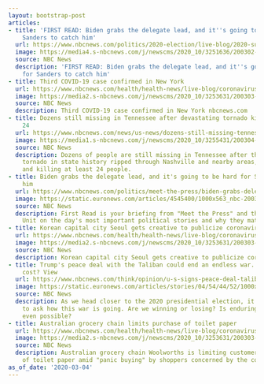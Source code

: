 ```yaml
---
layout: bootstrap-post
articles:
- title: 'FIRST READ: Biden grabs the delegate lead, and it''s going to be hard for
    Sanders to catch him'
  url: https://www.nbcnews.com/politics/2020-election/live-blog/2020-super-tuesday-live-updates-14-states-hold-primaries-n1146871/ncrd1149471
  image: https://media4.s-nbcnews.com/j/newscms/2020_10/3251636/200302-super-tuesday-live-blog-cs-943a_0bce3238a0d5d7789d32b44c95611612.nbcnews-fp-1200-630.jpg
  source: NBC News
  description: 'FIRST READ: Biden grabs the delegate lead, and it''s going to be hard
    for Sanders to catch him'
- title: Third COVID-19 case confirmed in New York
  url: https://www.nbcnews.com/health/health-news/live-blog/coronavirus-updates-live-countries-prepare-outbreak-spreads-n1143556/ncrd1149456
  image: https://media2.s-nbcnews.com/j/newscms/2020_10/3253631/200303-coronavirus-live-blog-al-1207_9fb5a374a8cfa415afd5935c36d861d0.nbcnews-fp-1200-630.jpg
  source: NBC News
  description: Third COVID-19 case confirmed in New York nbcnews.com
- title: Dozens still missing in Tennessee after devastating tornado killed at least
    24
  url: https://www.nbcnews.com/news/us-news/dozens-still-missing-tennessee-after-devastating-tornado-killed-least-24-n1149366
  image: https://media1.s-nbcnews.com/j/newscms/2020_10/3255431/200304-cookeville-al-0717_a6628d6e059f364b641d61e35204cadc.nbcnews-fp-1200-630.jpg
  source: NBC News
  description: Dozens of people are still missing in Tennessee after the second-deadliest
    tornado in state history ripped through Nashville and nearby areas, leveling buildings
    and killing at least 24 people.
- title: Biden grabs the delegate lead, and it's going to be hard for Sanders to catch
    him
  url: https://www.nbcnews.com/politics/meet-the-press/biden-grabs-delegate-lead-it-s-going-be-hard-sanders-n1149431
  image: https://static.euronews.com/articles/4545400/1000x563_nbc-200304-joe-biden-al-0806_3c52e2dedcb401655449e075a56486eb.jpg
  source: NBC News
  description: First Read is your briefing from "Meet the Press" and the NBC Political
    Unit on the day's most important political stories and why they matter.
- title: Korean capital city Seoul gets creative to publicize coronavirus precautions
  url: https://www.nbcnews.com/health/health-news/live-blog/coronavirus-updates-live-countries-prepare-outbreak-spreads-n1143556/ncrd1149356
  image: https://media2.s-nbcnews.com/j/newscms/2020_10/3253631/200303-coronavirus-live-blog-al-1207_9fb5a374a8cfa415afd5935c36d861d0.nbcnews-fp-1200-630.jpg
  source: NBC News
  description: Korean capital city Seoul gets creative to publicize coronavirus precautions
- title: Trump's peace deal with the Taliban could end an endless war. But at what
    cost? View
  url: https://www.nbcnews.com/think/opinion/u-s-signs-peace-deal-taliban-war-afghanistan-really-ending-ncna1147426
  image: https://static.euronews.com/articles/stories/04/54/44/52/1000x563_cmsv2_8a2cf3d3-69f2-587a-8b1a-d9714f3eab05-4544452.jpg
  source: NBC News
  description: As we head closer to the 2020 presidential election, it is critical
    to ask how this war is going. Are we winning or losing? Is enduring peace in Afghanistan
    even possible?
- title: Australian grocery chain limits purchase of toilet paper
  url: https://www.nbcnews.com/health/health-news/live-blog/coronavirus-updates-live-countries-prepare-outbreak-spreads-n1143556/ncrd1149381
  image: https://media2.s-nbcnews.com/j/newscms/2020_10/3253631/200303-coronavirus-live-blog-al-1207_9fb5a374a8cfa415afd5935c36d861d0.nbcnews-fp-1200-630.jpg
  source: NBC News
  description: Australian grocery chain Woolworths is limiting customers to four packs
    of toilet paper amid "panic buying" by shoppers concerned by the coronavirus outbreak.
as_of_date: '2020-03-04'
---
```


